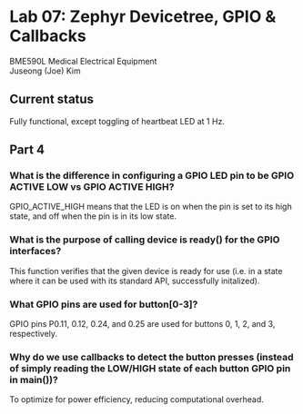 # Lab 07: Zephyr Devicetree, GPIO & Callbacks
BME590L Medical Electrical Equipment  
Juseong (Joe) Kim

## Current status
Fully functional, except toggling of heartbeat LED at 1 Hz.

## Part 4
### What is the difference in configuring a GPIO LED pin to be GPIO ACTIVE LOW vs GPIO ACTIVE HIGH?
GPIO_ACTIVE_HIGH means that the LED is on when the pin is set to its high state, and off when the pin is in its low state.
### What is the purpose of calling device is ready() for the GPIO interfaces?
This function verifies that the given device is ready for use (i.e. in a state where it can be used with its standard API, successfully initalized). 
### What GPIO pins are used for button[0-3]?
GPIO pins P0.11, 0.12, 0.24, and 0.25 are used for buttons 0, 1, 2, and 3, respectively.
### Why do we use callbacks to detect the button presses (instead of simply reading the LOW/HIGH state of each button GPIO pin in main())?
To optimize for power efficiency, reducing computational overhead.